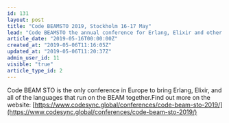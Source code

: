 ```yaml
---
id: 131
layout: post
title: "Code BEAMSTO 2019, Stockholm 16-17 May"
lead: "Code BEAMSTO the annual conference for Erlang, Elixir and other languages running on the BEAM"
article_date: "2019-05-16T00:00:00Z"
created_at: "2019-05-06T11:16:05Z"
updated_at: "2019-05-06T11:20:37Z"
admin_user_id: 11
visible: "true"
article_type_id: 2
---
```

Code BEAM STO is the only conference in Europe to bring Erlang, Elixir, and all of the languages that run on the BEAM together.Find out more on the website: [https://www.codesync.global/conferences/code-beam-sto-2019/](https://www.codesync.global/conferences/code-beam-sto-2019/)